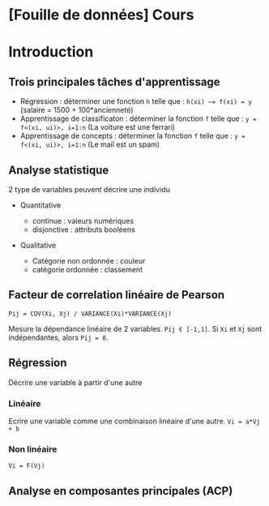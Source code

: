 # [Fouille de données] Cours
# Introduction
## Trois principales tâches d'apprentissage
- Régression : déterminer une fonction `h` telle que : `h(xi) ~= f(xi) = y` (salaire = 1500 + 100*ancienneté)
- Apprentissage de classificaton : déterminer la fonction `f` telle que : `y = f<(xi, ui)>, i=1:n` (La voiture est une ferrari)
- Apprentissage de concepts : déterminer la fonction `f` telle que : `y = f<(xi, ui)>, i=1:n` (Le mail est un spam)

## Analyse statistique
2 type de variables peuvent décrire une individu
- Quantitative
  - continue : valeurs numériques
  - disjonctive : attributs booléens

- Qualitative
  - Catégorie non ordonnée : couleur
  - catégorie ordonnée : classement

## Facteur de correlation linéaire de Pearson
`Pij = COV(Xi, Xj) / VARIANCE(Xi)*VARIANCE(Xj)`

Mesure la dépendance linéaire de 2 variables. `Pij € [-1,1]`. Si `Xi` et `Xj` sont indépendantes, alors `Pij = 0`.

## Régression
Décrire une variable à partir d'une autre

### Linéaire
Ecrire une variable comme une combinaison linéaire d'une autre. `Vi = a*Vj + b`

### Non linéaire
`Vi = F(Vj)`

## Analyse en composantes principales (ACP)
